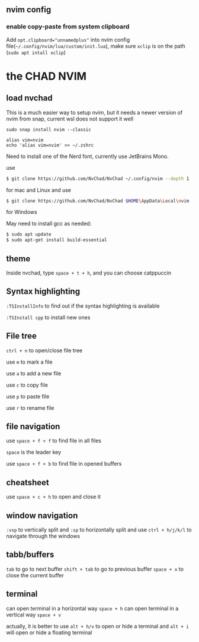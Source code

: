 ## nvim config
### enable copy-paste from system clipboard
Add `opt.clipboard="unnamedplus"` into nvim config file(`~/.config/nvim/lua/custom/init.lua`), make sure `xclip` is on the path (`sudo apt intall xclip`)

# the CHAD NVIM 
## load nvchad
This is a much easier way to setup nvim, but it needs a newer version of nvim from snap, current wsl does not support it well

```
sudo snap install nvim --classic
```
```
alias vim=nvim
echo 'alias vim=nvim' >> ~/.zshrc
```
Need to install one of the Nerd font, currently use JetBrains Mono.

use 
```bash
$ git clone https://github.com/NvChad/NvChad ~/.config/nvim --depth 1
```
for mac and Linux and use 
```bash
$ git clone https://github.com/NvChad/NvChad $HOME\AppData\Local\nvim --depth 1
```
for Windows

May need to install gcc as needed:
```bash
$ sudo apt update
$ sudo apt-get install build-essential
```
## theme
Inside nvchad, type `space + t + h`, and you can choose catppuccin

## Syntax highlighting
`:TSInstallInfo` to find out if the syntax highlighting is available

`:TSInstall cpp` to install new ones

## File tree
`ctrl + n` to open/close file tree

use `m` to mark a file

use `a` to add a new file

use `c` to copy file

use `p` to paste file

use `r` to rename file

## file navigation
use `space + f + f` to find file in all files

`space` is the leader key

use `space + f + b` to find file in opened buffers

## cheatsheet
use `space + c + h` to open and close it

## window navigation
`:vsp` to vertically split and `:sp` to horizontally split
and use `ctrl + h/j/k/l` to navigate through the windows

## tabb/buffers
`tab` to go to next buffer
`shift + tab` to go to previous buffer
`space + x` to close the current buffer

## terminal
can open terminal in a horizontal way `space + h`
can open terminal in a vertical way `space + v`

actually, it is better to use `alt + h/v` to open or hide a terminal
and `alt + i` will open or hide a floating terminal
